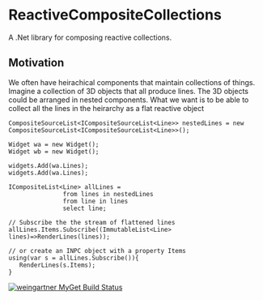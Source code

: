 # ReactiveCompositeCollections
A .Net library for composing reactive collections.

## Motivation 
We often have heirachical components that maintain collections of things. Imagine a collection of 3D objects that
all produce lines. The 3D objects could be arranged in nested components. What we want is to be able to collect all
the lines in the heirarchy as a flat reactive object

    CompositeSourceList<ICompositeSourceList<Line>> nestedLines = new CompositeSourceList<ICompositeSourceList<Line>>();
    
    Widget wa = new Widget();
    Widget wb = new Widget();
    
    widgets.Add(wa.Lines);
    widgets.Add(wa.Lines);
    
    ICompositeList<Line> allLines = 
                   from lines in nestedLines
                   from line in lines
                   select line;
                   
    // Subscribe the the stream of flattened lines               
    allLines.Items.Subscribe((ImmutableList<Line> lines)=>RenderLines(lines));
    
    // or create an INPC object with a property Items
    using(var s = allLines.Subscribe()){
       RenderLines(s.Items);
    }

[![weingartner MyGet Build Status](https://www.myget.org/BuildSource/Badge/weingartner?identifier=3fb3192a-514c-4938-9f92-953bac5a3ea4)](https://www.myget.org/)
